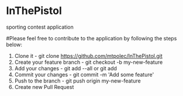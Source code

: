 # InThePistol
sporting contest application

#Please feel free to contribute to the application by following the steps below:

  1.  Clone it - git clone https://github.com/mtpolec/InThePistol.git
  2.  Create your feature branch - git checkout -b my-new-feature
  3.  Add your changes - git add --all or git add <file-you-want-to-add>
  4.  Commit your changes - git commit -m 'Add some feature'
  5.  Push to the branch - git push origin my-new-feature
  6.  Create new Pull Request
